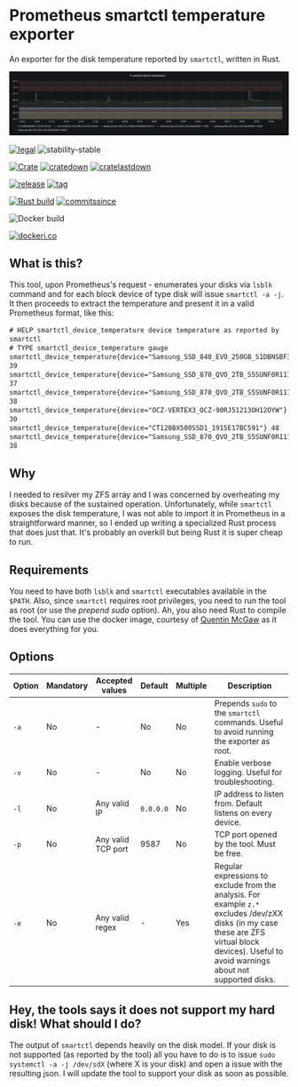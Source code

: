 # Prometheus smartctl temperature exporter

An exporter for the disk temperature reported by `smartctl`, written in Rust.

![](extras/00.png)

[![legal](https://img.shields.io/github/license/mindflavor/prometheus_smartctl_temperature_exporter.svg)](LICENSE) ![stability-stable](https://img.shields.io/badge/stability-stable-green.svg)

[![Crate](https://img.shields.io/crates/v/prometheus_smartctl_temperature_exporter.svg)](https://crates.io/crates/prometheus_smartctl_temperature_exporter) [![cratedown](https://img.shields.io/crates/d/prometheus_smartctl_temperature_exporter.svg)](https://crates.io/crates/prometheus_smartctl_temperature_exporter) [![cratelastdown](https://img.shields.io/crates/dv/prometheus_smartctl_temperature_exporter.svg)](https://crates.io/crates/prometheus_smartctl_temperature_exporter)

[![release](https://img.shields.io/github/release/MindFlavor/prometheus_smartctl_temperature_exporter.svg)](https://github.com/MindFlavor/prometheus_smartctl_temperature_exporter/tree/1.1.0)
[![tag](https://img.shields.io/github/tag/mindflavor/prometheus_smartctl_temperature_exporter.svg)](https://github.com/MindFlavor/prometheus_smartctl_temperature_exporter/tree/1.1.0)

[![Rust build](https://github.com/mindflavor/prometheus_smartctl_temperature_exporter/workflows/Lints/badge.svg)](https://github.com/mindflavor/prometheus_smartctl_temperature_exporter/actions?query=workflow%3ALints+branch%3Amain++)
[![commitssince](https://img.shields.io/github/commits-since/mindflavor/prometheus_smartctl_temperature_exporter/1.1.0.svg)](https://img.shields.io/github/commits-since/mindflavor/prometheus_smartctl_temperature_exporter/1.1.0.svg)

![Docker build](https://github.com/MindFlavor/prometheus_smartctl_temperature_exporter/workflows/CI/badge.svg)

[![dockeri.co](https://dockeri.co/image/mindflavor/prometheus-smartctl-temperature-exporter)](https://hub.docker.com/r/mindflavor/prometheus-smartctl-temperature-exporter)

## What is this?

This tool, upon Prometheus's request - enumerates your disks via `lsblk` command and for each block device of type disk will issue `smartctl -a -j`. It then proceeds to extract the temperature and present it in a valid Prometheus format, like this:

```
# HELP smartctl_device_temperature device temperature as reported by smartctl
# TYPE smartctl_device_temperature gauge
smartctl_device_temperature{device="Samsung_SSD_840_EVO_250GB_S1DBNSBF380127V"} 39
smartctl_device_temperature{device="Samsung_SSD_870_QVO_2TB_S5SUNF0R111858P"} 37
smartctl_device_temperature{device="Samsung_SSD_870_QVO_2TB_S5SUNF0R111863B"} 38
smartctl_device_temperature{device="OCZ-VERTEX3_OCZ-90RJ51213OH12OYW"} 30
smartctl_device_temperature{device="CT120BX500SSD1_1915E17BC591"} 48
smartctl_device_temperature{device="Samsung_SSD_870_QVO_2TB_S5SUNF0R111124X"} 38
```

## Why

I needed to resilver my ZFS array and I was concerned by overheating my disks because of the sustained operation. Unfortunately, while `smartctl` exposes the disk temperature, I was not able to import it in Prometheus in a straightforward manner, so I ended up writing a specialized Rust process that does just that. It's probably an overkill but being Rust it is super cheap to run.

## Requirements

You need to have both `lsblk` and `smartctl` executables available in the `$PATH`. Also, since `smartctl` requires root privileges, you need to run the tool as root (or use the *prepend sudo* option).
Ah, you also need Rust to compile the tool. You can use the docker image, courtesy of [Quentin McGaw](https://github.com/qdm12) as it does everything for you.

## Options

Option | Mandatory | Accepted values | Default | Multiple | Description
-- | -- | -- | -- | -- | --
`-a` | No | - | No | No | Prepends `sudo` to the `smartctl` commands. Useful to avoid running the exporter as root.
`-v` | No | - | No | No | Enable verbose logging. Useful for troubleshooting.
`-l` | No | Any valid IP | `0.0.0.0` | No | IP address to listen from. Default listens on every device.
`-p` | No | Any valid TCP port | 9587 | No | TCP port opened by the tool. Must be free.
`-e` | No | Any valid regex | - | Yes | Regular expressions to exclude from the analysis. For example `z.*` excludes /dev/zXX disks (in my case these are ZFS virtual block devices). Useful to avoid warnings about not supported disks.

## Hey, the tools says it does not support my hard disk! What should I do?

The output of `smartctl` depends heavily on the disk model. If your disk is not supported (as reported by the tool) all you have to do is to issue `sudo systemctl -a -j /dev/sdX` (where X is your disk) and open a issue with the resulting json. I will update the tool to support your disk as soon as possible.
